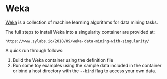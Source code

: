 # Weka

[Weka](https://www.cs.waikato.ac.nz/ml/weka/) is a collection of machine
learning algorithms for data mining tasks.

The full steps to install Weka into a singularity container are provided at:

    https://www.sylabs.io/2018/09/weka-data-mining-with-singularity/

A quick run through follows:

  1) Build the Weka container using the definition file
  2) Run some toy examples using the sample data included in the container or 
     bind a host directory with the `--bind` flag to access your own data. 
